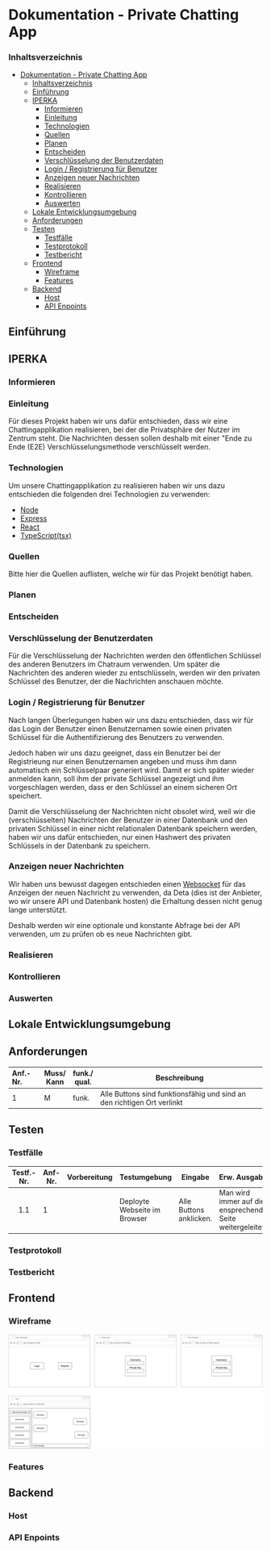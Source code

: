 # Dokumentation - Private Chatting App

### Inhaltsverzeichnis

- [Dokumentation - Private Chatting App](#dokumentation---private-chatting-app)
    - [Inhaltsverzeichnis](#inhaltsverzeichnis)
  - [Einführung](#einführung)
  - [IPERKA](#iperka)
    - [Informieren](#informieren)
    - [Einleitung](#einleitung)
    - [Technologien](#technologien)
    - [Quellen](#quellen)
    - [Planen](#planen)
    - [Entscheiden](#entscheiden)
    - [Verschlüsselung der Benutzerdaten](#verschlüsselung-der-benutzerdaten)
    - [Login / Registrierung für Benutzer](#login--registrierung-für-benutzer)
    - [Anzeigen neuer Nachrichten](#anzeigen-neuer-nachrichten)
    - [Realisieren](#realisieren)
    - [Kontrollieren](#kontrollieren)
    - [Auswerten](#auswerten)
  - [Lokale Entwicklungsumgebung](#lokale-entwicklungsumgebung)
  - [Anforderungen](#anforderungen)
  - [Testen](#testen)
    - [Testfälle](#testfälle)
    - [Testprotokoll](#testprotokoll)
    - [Testbericht](#testbericht)
  - [Frontend](#frontend)
    - [Wireframe](#wireframe)
    - [Features](#features)
  - [Backend](#backend)
    - [Host](#host)
    - [API Enpoints](#api-enpoints)

## Einführung

## IPERKA

### Informieren

### Einleitung

Für dieses Projekt haben wir uns dafür entschieden, dass wir eine Chattingapplikation realisieren, bei der die Privatsphäre der Nutzer im Zentrum steht. Die Nachrichten dessen sollen deshalb mit einer "Ende zu Ende (E2E) Verschlüsselungsmethode verschlüsselt werden.

### Technologien

Um unsere Chattingapplikation zu realisieren haben wir uns dazu entschieden die folgenden drei Technologien zu verwenden:

- [Node](https://nodejjs.org/en/about/)
- [Express](https://expressjs.com/de/)
- [React](https://reactjs.org)
- [TypeScript(tsx)](https://www.typescriptlang.org)

### Quellen

Bitte hier die Quellen auflisten, welche wir für das Projekt benötigt haben.

### Planen

### Entscheiden

### Verschlüsselung der Benutzerdaten

Für die Verschlüsselung der Nachrichten werden den öffentlichen Schlüssel des anderen Benutzers im Chatraum verwenden. Um später die Nachrichten des anderen wieder zu entschlüsseln, werden wir den privaten Schlüssel des Benutzer, der die Nachrichten anschauen möchte.

### Login / Registrierung für Benutzer

Nach langen Überlegungen haben wir uns dazu entschieden, dass wir für das Login der Benutzer einen Benutzernamen sowie einen privaten Schlüssel für die Authentifizierung des Benutzers zu verwenden.

Jedoch haben wir uns dazu geeignet, dass ein Benutzer bei der Registrieung nur einen Benutzernamen angeben und muss ihm dann automatisch ein Schlüsselpaar generiert wird. Damit er sich später wieder anmelden kann, soll ihm der private Schlüssel angezeigt und ihm vorgeschlagen werden, dass er den Schlüssel an einem sicheren Ort speichert.

Damit die Verschlüsselung der Nachrichten nicht obsolet wird, weil wir die (verschlüsselten) Nachrichten der Benutzer in einer Datenbank und den privaten Schlüssel in einer nicht relationalen Datenbank speichern werden, haben wir uns dafür entschieden, nur einen Hashwert des privaten Schlüssels in der Datenbank zu speichern.

### Anzeigen neuer Nachrichten

Wir haben uns bewusst dagegen entschieden einen [Websocket](https://de.wikipedia.org/wiki/WebSocket) für das Anzeigen der neuen Nachricht zu verwenden, da Deta (dies ist der Anbieter, wo wir unsere API und Datenbank hosten) die Erhaltung dessen nicht genug lange unterstützt.

Deshalb werden wir eine optionale und konstante Abfrage bei der API verwenden, um zu prüfen ob es neue Nachrichten gibt.

### Realisieren

### Kontrollieren

### Auswerten

## Lokale Entwicklungsumgebung

## Anforderungen

| Anf.-Nr. | Muss/<br />Kann | funk./<br />qual. | Beschreibung                                                            |
| :------- | --------------- | ----------------- | ----------------------------------------------------------------------- |
| 1        | M               | funk.             | Alle Buttons sind funktionsfähig und sind an den richtigen Ort verlinkt |

## Testen

### Testfälle

| Testf.-Nr. | Anf-Nr. | Vorbereitung | Testumgebung                 | Eingabe                 | Erw. Ausgabe                                              |
| :--------: | ------- | :----------- | ---------------------------- | ----------------------- | --------------------------------------------------------- |
|    1.1     | 1       |              | Deployte Webseite im Browser | Alle Buttons anklicken. | Man wird immer auf die ensprechende Seite weitergeleitet. |

### Testprotokoll

### Testbericht

## Frontend

### Wireframe

![Wireframe-Anzeige](./wireframe.png "Wireframe")

### Features

## Backend

### Host

### API Enpoints
